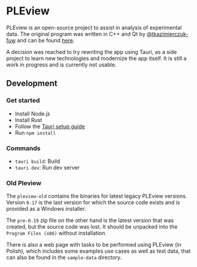 # PLEview

PLEview is an open-source project to assist in analysis of experimental data. The original program was written in C++ and Qt by [@tkazimierczuk-fuw](https://www.github.com/tkazimierczuk-fuw) and can be found [here](https://github.com/tkazimierczuk-fuw/pleview).

A decision was reached to try rewriting the app using Tauri, as a side project to learn new technologies and modernize the app itself. It is still a work in progress and is currently not usable.

## Development

### Get started

- Install Node.js
- Install Rust
- Follow the [Tauri setup guide](https://tauri.studio/en/docs/getting-started/intro)
- Run `npm install`

### Commands

- `tauri build`: Build
- `tauri dev`: Run dev server

### Old Pleview

The `pleview-old` contains the binaries for latest legacy PLEview versions. Version `0.17` is the last version for which the source code exists and is provided as a Windows installer.

The `pre-0.19` zip file on the other hand is the latest version that was created, but the source code was lost. It should be unpacked into the `Program Files (x86)` without installation.

There is also a web page with tasks to be performed using PLEview (in Polish), which includes some examples use cases as well as test data, that can also be found in the `sample-data` directory.